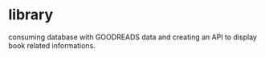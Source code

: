 # library
consuming database with GOODREADS data and creating an API to display book related informations.
